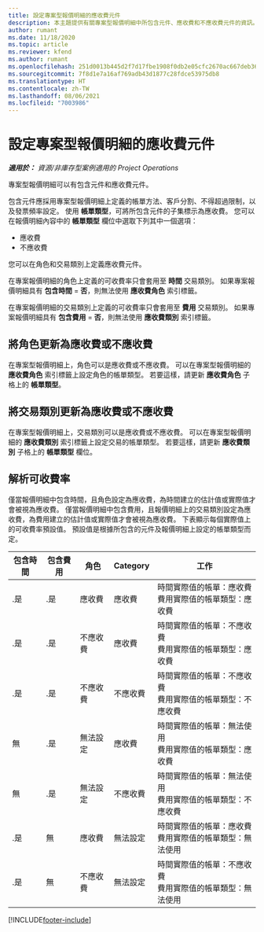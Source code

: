 ```yaml
---
title: 設定專案型報價明細的應收費元件
description: 本主題提供有關專案型報價明細中所包含元件、應收費和不應收費元件的資訊。
author: rumant
ms.date: 11/18/2020
ms.topic: article
ms.reviewer: kfend
ms.author: rumant
ms.openlocfilehash: 251d0013b445d2f7d17fbe1908f0db2e05cfc2670ac667deb363c98f608a2aef
ms.sourcegitcommit: 7f8d1e7a16af769adb43d1877c28fdce53975db8
ms.translationtype: HT
ms.contentlocale: zh-TW
ms.lasthandoff: 08/06/2021
ms.locfileid: "7003986"
---
```

# <a name="configure-the-chargeable-components-of-a-project-based-quote-line"></a>設定專案型報價明細的應收費元件

_**適用於：** 資源/非庫存型案例適用的 Project Operations_

專案型報價明細可以有包含元件和應收費元件。

包含元件應採用專案型報價明細上定義的帳單方法、客戶分割、不得超過限制，以及發票頻率設定。
使用 **帳單類型**，可將所包含元件的子集標示為應收費。 您可以在報價明細內容中的 **帳單類型** 欄位中選取下列其中一個選項：

   - 應收費
   - 不應收費

您可以在角色和交易類別上定義應收費元件。

在專案報價明細的角色上定義的可收費率只會套用至 **時間** 交易類別。 如果專案報價明細具有 **包含時間** = **否**，則無法使用 **應收費角色** 索引標籤。

在專案報價明細的交易類別上定義的可收費率只會套用至 **費用** 交易類別。 如果專案報價明細具有 **包含費用** = **否**，則無法使用 **應收費類別** 索引標籤。

## <a name="update-a-role-to-be-chargeable-or-non-chargeable"></a>將角色更新為應收費或不應收費
在專案型報價明細上，角色可以是應收費或不應收費。 可以在專案型報價明細的 **應收費角色** 索引標籤上設定角色的帳單類型。 若要這樣，請更新 **應收費角色** 子格上的 **帳單類型**。 

## <a name="update-a-transaction-category-to-be-chargeable-or-non-chargeable"></a>將交易類別更新為應收費或不應收費
在專案型報價明細上，交易類別可以是應收費或不應收費。 可以在專案型報價明細的 **應收費類別** 索引標籤上設定交易的帳單類型。 若要這樣，請更新 **應收費類別** 子格上的 **帳單類型** 欄位。 

## <a name="resolve-chargeability"></a>解析可收費率

僅當報價明細中包含時間，且角色設定為應收費，為時間建立的估計值或實際值才會被視為應收費。
僅當報價明細中包含費用，且報價明細上的交易類別設定為應收費，為費用建立的估計值或實際值才會被視為應收費。 下表顯示每個實際值上的可收費率預設值。 預設值是根據所包含的元件及報價明細上設定的帳單類型而定。

| 包含時間 | 包含費用 | 角色 | Category | 工作​​ |
| --- | --- | --- | --- | --- |
| .是 | .是 | 應收費 | 應收費 | 時間實際值的帳單：應收費 </br>費用實際值的帳單類型：應收費 |
| .是 | .是 | 不應收費 | 應收費 | 時間實際值的帳單：不應收費 </br>費用實際值的帳單類型：應收費 |
| .是 | .是 | 不應收費 | 不應收費 | 時間實際值的帳單：不應收費 </br>費用實際值的帳單類型：不應收費 |
| 無 | .是 | 無法設定 | 應收費 | 時間實際值的帳單：無法使用 </br>費用實際值的帳單類型：應收費 |
| 無 | .是 | 無法設定 | 不應收費 | 時間實際值的帳單：無法使用 </br>費用實際值的帳單類型：不應收費 |
| .是 | 無 | 應收費 | 無法設定 | 時間實際值的帳單：應收費 </br>費用實際值的帳單類型：無法使用 |
| .是 | 無 | 不應收費 | 無法設定 | 時間實際值的帳單：不應收費 </br> 費用實際值的帳單類型：無法使用 |


[!INCLUDE[footer-include](../includes/footer-banner.md)]